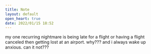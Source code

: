 ```yaml
---
title: Note
layout: default
open_heart: true
date: 2022/01/15 18:52
---
```


my one recurring nightmare is being late for a flight or having a flight canceled then getting lost at an airport. why??? and i always wake up anxious. can it not???
